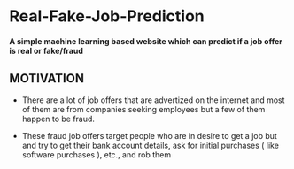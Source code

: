 # Real-Fake-Job-Prediction
#### A simple machine learning based website which can predict if a job offer is real or fake/fraud

## MOTIVATION

- There are a lot of job offers that are advertized on the internet and most of them are from companies seeking employees but a few of them happen to be fraud.

- These fraud job offers target people who are in desire to get a job but and try to get their bank account details, ask for initial purchases ( like software purchases ), etc., and rob them





